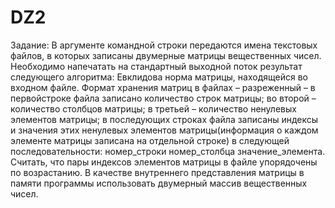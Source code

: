 # DZ2
Задание:
В аргументе командной строки передаются имена текстовых файлов, в которых записаны двумерные матрицы вещественных чисел. Необходимо напечатать на стандартный выходной поток результат следующего алгоритма: 
Евклидова норма матрицы, находящейся во входном файле.
Формат хранения матриц в файлах – разреженный – в первойстроке файла записано количество строк матрицы; во второй – количество столбцов матрицы; в третьей – количество ненулевых элементов матрицы; в последующих строках файла записаны индексы и значения этих ненулевых элементов матрицы(информация о каждом элементе матрицы записана на отдельной строке) в следующей последовательности: номер_строки номер_столбца значение_элемента. Считать, что пары индексов элементов матрицы в файле упорядочены по возрастанию.
В качестве внутреннего представления матрицы в памяти программы использовать двумерный массив вещественных чисел. 
